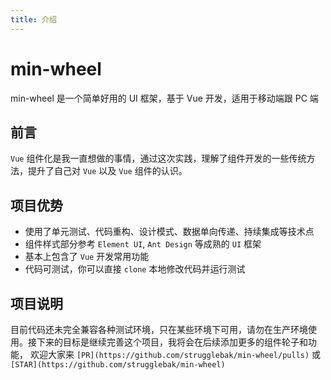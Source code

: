 ```yaml
---
title: 介绍
---
```

# min-wheel

min-wheel 是一个简单好用的 UI 框架，基于 Vue 开发，适用于移动端跟 PC 端

## 前言
`Vue` 组件化是我一直想做的事情，通过这次实践，理解了组件开发的一些传统方法，提升了自己对 `Vue` 以及 `Vue` 组件的认识。

## 项目优势
- 使用了单元测试、代码重构、设计模式、数据单向传递、持续集成等技术点
- 组件样式部分参考 `Element UI`, `Ant Design` 等成熟的 `UI` 框架
- 基本上包含了 `Vue` 开发常用功能
- 代码可测试，你可以直接 `clone` 本地修改代码并运行测试

## 项目说明
目前代码还未完全兼容各种测试环境，只在某些环境下可用，请勿在生产环境使用。接下来的目标是继续完善这个项目，我将会在后续添加更多的组件轮子和功能，
欢迎大家来 `[PR](https://github.com/strugglebak/min-wheel/pulls)` 或 `[STAR](https://github.com/strugglebak/min-wheel)`

